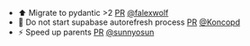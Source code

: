 - ⬆️ Migrate to pydantic >2 [PR](https://github.com/laminlabs/lamindb-setup/pull/802) [@falexwolf](https://github.com/falexwolf)
- 🐛 Do not start supabase autorefresh process [PR](https://github.com/laminlabs/lamindb-setup/pull/801) [@Koncopd](https://github.com/Koncopd)
- ⚡️ Speed up parents [PR](https://github.com/laminlabs/lamindb/pull/1750) [@sunnyosun](https://github.com/sunnyosun)
